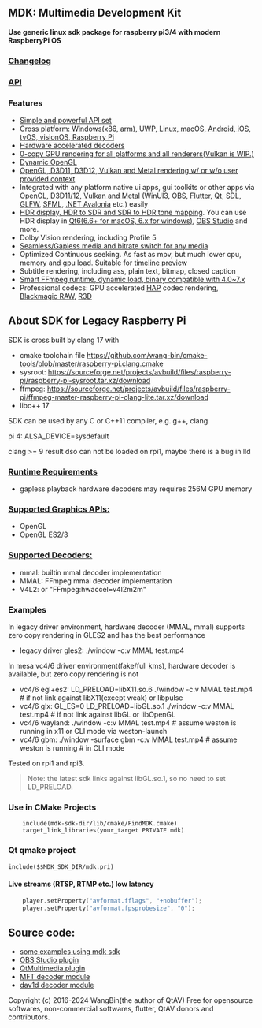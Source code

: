 ## MDK: Multimedia Development Kit

**Use generic linux sdk package for raspberry pi3/4 with modern RaspberryPi OS**

### [Changelog](https://github.com/wang-bin/mdk-sdk/blob/master/Changelog.md)
### [API](https://github.com/wang-bin/mdk-sdk/wiki/Player-APIs)

### Features
- [Simple and powerful API set](https://github.com/wang-bin/mdk-sdk/wiki/Player-APIs)
- [Cross platform: Windows(x86, arm), UWP, Linux, macOS, Android, iOS, tvOS, visionOS, Raspberry Pi](https://github.com/wang-bin/mdk-sdk/wiki/System-Requirements)
- [Hardware accelerated decoders](https://github.com/wang-bin/mdk-sdk/wiki/Decoders)
- [0-copy GPU rendering for all platforms and all renderers(Vulkan is WIP.)](https://github.com/wang-bin/mdk-sdk/wiki/Zero-Copy-Renderer)
- [Dynamic OpenGL](https://github.com/wang-bin/mdk-sdk/wiki/OpenGL-Support-Matrix)
- [OpenGL, D3D11, D3D12, Vulkan and Metal rendering w/ or w/o user provided context](https://github.com/wang-bin/mdk-sdk/wiki/Render-API)
- Integrated with any platform native ui apps, gui toolkits or other apps via [OpenGL, D3D11/12, Vulkan and Metal](https://github.com/wang-bin/mdk-sdk/wiki/Render-API) (WinUI3, [OBS](https://github.com/wang-bin/obs-mdk), [Flutter](https://pub.dev/packages/fvp), [Qt](https://github.com/wang-bin/mdk-examples/tree/master/Qt), [SDL](https://github.com/wang-bin/mdk-examples/tree/master/SDL), [GLFW](https://github.com/wang-bin/mdk-examples/tree/master/GLFW), [SFML](https://github.com/wang-bin/mdk-examples/tree/master/SFML), [.NET Avalonia](https://github.com/wang-bin/mdk-examples/tree/master/Avalonia) etc.) easily
- [HDR display, HDR to SDR and SDR to HDR tone mapping](https://github.com/wang-bin/mdk-sdk/wiki/Player-APIs#player-setcolorspace-value-void-vo_opaque--nullptr). You can use HDR display in [Qt6(6.6+ for macOS, 6.x for windows)](https://github.com/wang-bin/mdk-examples/tree/master/Qt/qmlrhi), [OBS Studio](https://github.com/wang-bin/obs-mdk) and more.
- Dolby Vision rendering, including Profile 5
- [Seamless/Gapless media and bitrate switch for any media](https://github.com/wang-bin/mdk-sdk/wiki/Player-APIs#player-setcolorspace-value-void-vo_opaque--nullptr)
- Optimized Continuous seeking. As fast as mpv, but much lower cpu, memory and gpu load. Suitable for [timeline preview](https://github.com/wang-bin/mdk-sdk/wiki/Typical-Usage#timeline-preview)
- Subtitle rendering, including ass, plain text, bitmap, closed caption
- [Smart FFmpeg runtime, dynamic load, binary compatible with 4.0~7.x](https://github.com/wang-bin/mdk-sdk/wiki/FFmpeg-Runtime)
- Professional codecs: GPU accelerated [HAP](https://github.com/wang-bin/mdk-sdk/wiki/Decoders#hap) codec rendering, [Blackmagic RAW](https://github.com/wang-bin/mdk-braw), [R3D](https://github.com/wang-bin/mdk-r3d)

## About SDK for Legacy Raspberry Pi
SDK is cross built by clang 17 with
- cmake toolchain file https://github.com/wang-bin/cmake-tools/blob/master/raspberry-pi.clang.cmake
- sysroot: https://sourceforge.net/projects/avbuild/files/raspberry-pi/raspberry-pi-sysroot.tar.xz/download
- ffmpeg: https://sourceforge.net/projects/avbuild/files/raspberry-pi/ffmpeg-master-raspberry-pi-clang-lite.tar.xz/download
- libc++ 17

SDK can be used by any C or C++11 compiler, e.g. g++, clang

pi 4: ALSA_DEVICE=sysdefault

clang >= 9 result dso can not be loaded on rpi1, maybe there is a bug in lld

### [Runtime Requirements](https://github.com/wang-bin/mdk-sdk/wiki/System-Requirements#linux-desktop-raspberry-pi-64bit)
- gapless playback hardware decoders may requires 256M GPU memory

### [Supported Graphics APIs:](https://github.com/wang-bin/mdk-sdk/wiki/Render-API)
- OpenGL
- OpenGL ES2/3

### [Supported Decoders:](https://github.com/wang-bin/mdk-sdk/wiki/Decoders)
- mmal: builtin mmal decoder implementation
- MMAL: FFmpeg mmal decoder implementation
- V4L2: or "FFmpeg:hwaccel=v4l2m2m"

### Examples
In legacy driver environment, hardware decoder (MMAL, mmal) supports zero copy rendering in GLES2 and has the best performance
- legacy driver gles2: ./window -c:v MMAL test.mp4


In mesa vc4/6 driver environment(fake/full kms), hardware decoder is available, but zero copy rendering is not
- vc4/6 egl+es2: LD_PRELOAD=libX11.so.6 ./window -c:v MMAL test.mp4 # if not link against libX11(except weak) or libpulse
- vc4/6 glx: GL_ES=0 LD_PRELOAD=libGL.so.1 ./window -c:v MMAL test.mp4 # if not link against libGL or libOpenGL
- vc4/6 wayland: ./window -c:v MMAL test.mp4  # assume weston is running in x11 or CLI mode via weston-launch
- vc4/6 gbm: ./window -surface gbm -c:v MMAL test.mp4  # assume weston is running # in CLI mode

Tested on rpi1 and rpi3.

> Note: the latest sdk links against libGL.so.1, so no need to set LD_PRELOAD.

### Use in CMake Projects
```
	include(mdk-sdk-dir/lib/cmake/FindMDK.cmake)
	target_link_libraries(your_target PRIVATE mdk)
```

### Qt qmake project
```qmake
include($$MDK_SDK_DIR/mdk.pri)
```

#### Live streams (RTSP, RTMP etc.) low latency
```cpp
    player.setProperty("avformat.fflags", "+nobuffer");
    player.setProperty("avformat.fpsprobesize", "0");
```


## Source code:
- [some examples using mdk sdk](https://github.com/wang-bin/mdk-examples)
- [OBS Studio plugin](https://github.com/wang-bin/obs-mdk)
- [QtMultimedia plugin](https://github.com/wang-bin/qtmultimedia-plugins-mdk)
- [MFT decoder module](https://github.com/wang-bin/mdk-mft)
- [dav1d decoder module](https://github.com/wang-bin/mdk-dav1d)

Copyright (c) 2016-2024 WangBin(the author of QtAV) <wbsecg1 at gmail.com>
Free for opensource softwares, non-commercial softwares, flutter, QtAV donors and contributors.